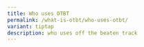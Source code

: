 ```yaml
---
title: Who uses OTBT
permalink: /what-is-otbt/who-uses-otbt/
variant: tiptap
description: who uses off the beaten track
---
```

<p></p>